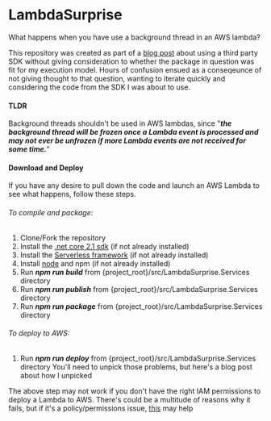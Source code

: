 # LambdaSurprise

What happens when you have use a background thread in an AWS lambda? 

This repository was created as part of a [blog post](https://blog.timbutterfield.co.uk/2020/02/11/serverless-deploy-developer-policy/) about using a third party SDK without giving consideration to whether the package in question was fit for my execution model. Hours of confusion ensued as a conseqeunce of not giving thought to that question, wanting to iterate quickly and considering the code from the SDK I was about to use.

#### TLDR

Background threads shouldn't be used in AWS lambdas, since "**_the background thread will be frozen once a Lambda event is processed and may not ever be unfrozen if more Lambda events are not received for some time._**"


#### Download and Deploy
If you have any desire to pull down the code and launch an AWS Lambda to see what happens, follow these steps. 

###### To compile and package: 
1) Clone/Fork the repository
2) Install the [.net core 2.1 sdk](https://dotnet.microsoft.com/download/dotnet-core/2.1) (if not already installed)
3) Install the [Serverless framework](https://serverless.com/framework/docs/getting-started/) (if not already installed)
4) Install [node](https://nodejs.org/en/download/) and npm (if not already installed)
5) Run **_npm run build_** from {project_root}/src/LambdaSurprise.Services directory
6) Run **_npm run publish_** from {project_root}/src/LambdaSurprise.Services directory
7) Run **_npm run package_** from {project_root}/src/LambdaSurprise.Services directory

###### To deploy to AWS: 
1) Run **_npm run deploy_** from {project_root}/src/LambdaSurprise.Services directory
You'll need to unpick those problems, but here's a blog post about how I unpicked


The above step may not work if you don't have the right IAM permissions to deploy a Lambda to AWS. There's could be a multitude of reasons why it fails, but if it's a policy/permissions issue, [this](https://blog.timbutterfield.co.uk/2020/02/11/serverless-deploy-developer-policy/) may help